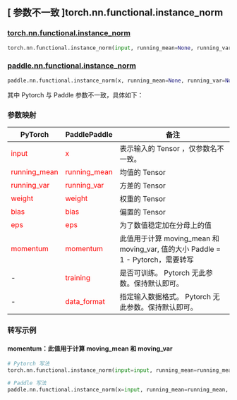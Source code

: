 ## [ 参数不一致 ]torch.nn.functional.instance_norm

### [torch.nn.functional.instance_norm](https://pytorch.org/docs/stable/generated/torch.nn.functional.instance_norm.html#torch.nn.functional.instance_norm)

```python
torch.nn.functional.instance_norm(input, running_mean=None, running_var=None, weight=None, bias=None, use_input_stats=True, momentum=0.1, eps=1e-05)
```

### [paddle.nn.functional.instance_norm](https://www.paddlepaddle.org.cn/documentation/docs/zh/api/paddle/nn/functional/instance_norm_cn.html#instance-norm)
```python
paddle.nn.functional.instance_norm(x, running_mean=None, running_var=None, weight=None, bias=None, training=False, eps=1e-05, momentum=0.9, use_input_stats=True, data_format='NCHW', name=None)
```

其中 Pytorch 与 Paddle 参数不一致，具体如下：
### 参数映射
| PyTorch       | PaddlePaddle | 备注                                                   |
| ------------- | ------------ | ------------------------------------------------------ |
| <font color='red'> input </font> | <font color='red'> x </font> | 表示输入的 Tensor ，仅参数名不一致。  |
| <font color='red'> running_mean </font>   | <font color='red'> running_mean </font>   | 均值的 Tensor               |
| <font color='red'> running_var </font>   | <font color='red'> running_var </font>   | 方差的 Tensor               |
| <font color='red'> weight </font>   | <font color='red'> weight </font>   | 权重的 Tensor               |
| <font color='red'> bias </font>   | <font color='red'> bias </font>   | 偏置的 Tensor               |
| <font color='red'> eps  </font>         |    <font color='red'> eps  </font>         | 为了数值稳定加在分母上的值             |
| <font color='red'> momentum </font>             | <font color='red'> momentum </font>  | 此值用于计算 moving_mean 和 moving_var, 值的大小 Paddle = 1 - Pytorch，需要转写               |
| -           |  <font color='red'> training </font>            | 是否可训练。 Pytorch 无此参数。保持默认即可。 |
| -           |  <font color='red'> data_format </font>            | 指定输入数据格式。 Pytorch 无此参数。保持默认即可。 |


### 转写示例
#### momentum：此值用于计算 moving_mean 和 moving_var
```python
# Pytorch 写法
torch.nn.functional.instance_norm(input=input, running_mean=running_mean, running_var=running_var, momentum=0.1)

# Paddle 写法
paddle.nn.functional.instance_norm(x=input, running_mean=running_mean, running_var=running_var, momentum=0.9)
```
